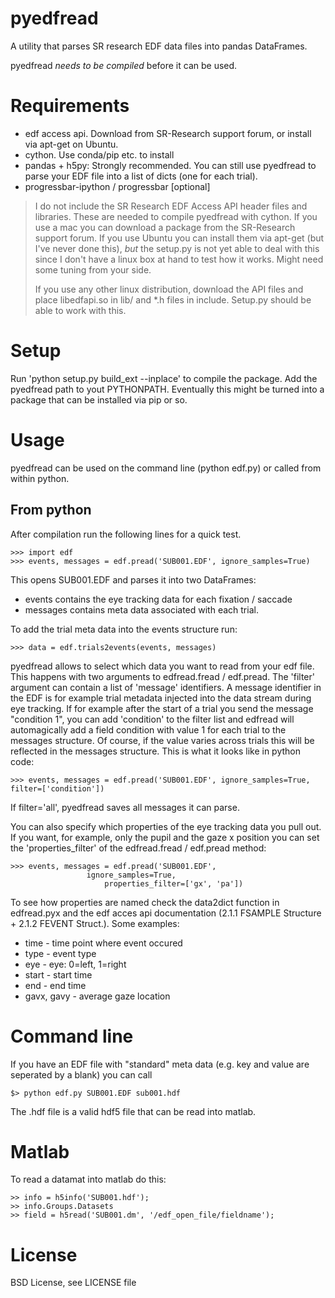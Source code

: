 pyedfread
=========

A utility that parses SR research EDF data files into pandas DataFrames.

pyedfread _needs to be compiled_ before it can be used.



Requirements
============

 - edf access api. Download from SR-Research support forum,
   or install via apt-get on Ubuntu.
 - cython. Use conda/pip etc. to install
 - pandas + h5py: Strongly recommended. You can still use pyedfread to
   parse your EDF file into a list of dicts (one for each trial).
 - progressbar-ipython / progressbar [optional]

 > I do not include the SR Research EDF Access API header files and libraries.
 > These are needed to compile pyedfread with cython. If you use a mac you can
 > download a package from the SR-Research support forum. If you use Ubuntu you
 > can install them via apt-get (but I've never done this), _but_ the setup.py
 > is not yet able to deal with this since I don't have a linux box at hand to
 > test how it works. Might need some tuning from your side.
 >
 > If you use any other linux distribution, download the API files and place
 > libedfapi.so in lib/ and \*.h files in include. Setup.py should be able to
 > work with this.

Setup
=====
Run  'python setup.py build_ext --inplace' to compile the package. Add the
pyedfread path to yout PYTHONPATH. Eventually this might be turned into a
package that can be installed via pip or so.


Usage
=====

pyedfread can be used on the command line (python edf.py) or called from
within python.

From python
-----------

After compilation run the following lines for a quick test.

    >>> import edf
    >>> events, messages = edf.pread('SUB001.EDF', ignore_samples=True)

This opens SUB001.EDF and parses it into two DataFrames:

 - events contains the eye tracking data for each fixation / saccade
 - messages contains meta data associated with each trial.

To add the trial meta data into the events structure run:

    >>> data = edf.trials2events(events, messages)

pyedfread allows to select which data you want to read from your edf file. This
happens with two arguments to edfread.fread / edf.pread. The 'filter' argument
can contain a list of 'message' identifiers. A message identifier in the EDF is
for example trial metadata injected into the data stream during eye tracking. If
for example after the start of a trial you send the message "condition 1", you
can add 'condition' to the filter list and edfread will automagically add a
field condition with value 1 for each trial to the messages structure. Of course,
if the value varies across trials this will be reflected in the messages
structure. This is what it looks like in python code:

	>>> events, messages = edf.pread('SUB001.EDF', ignore_samples=True, filter=['condition'])

If filter='all', pyedfread saves all messages it can parse.

You can also specify which properties of the eye tracking data you pull out. If
you want, for example, only the pupil and the gaze x position you can set the
'properties_filter' of the edfread.fread / edf.pread method:

	>>> events, messages = edf.pread('SUB001.EDF',
					 ignore_samples=True,
	        			 properties_filter=['gx', 'pa'])

To see how properties are named check the data2dict function in edfread.pyx and
the edf acces api documentation (2.1.1 FSAMPLE Structure + 2.1.2 FEVENT Struct.).
Some examples:

 - time - time point where event occured
 - type - event type
 - eye - eye: 0=left, 1=right
 - start - start time
 - end - end time
 - gavx, gavy -  average gaze location


Command line
============

If you have an EDF file with "standard" meta data (e.g. key and value are seperated by a
blank) you can call

	$> python edf.py SUB001.EDF sub001.hdf

The .hdf file is a valid hdf5 file that can be read into matlab.


Matlab
======

To read a datamat into matlab do this:

    >> info = h5info('SUB001.hdf');
    >> info.Groups.Datasets
    >> field = h5read('SUB001.dm', '/edf_open_file/fieldname');


License
=======

BSD License, see LICENSE file
